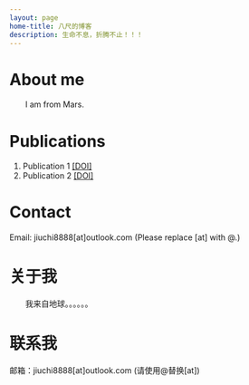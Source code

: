 ```yaml
---
layout: page
home-title: 八尺的博客
description: 生命不息，折腾不止！！！
---
```


# About me

&emsp;&emsp;I am from Mars.

# Publications

1. Publication 1 [[DOI]](#)
2. Publication 2 [[DOI]](#)

# Contact

Email: jiuchi8888[at]outlook.com (Please replace [at] with @.)

# 关于我

&emsp;&emsp;我来自地球。。。。。。


# 联系我

邮箱：jiuchi8888[at]outlook.com (请使用@替换[at])
